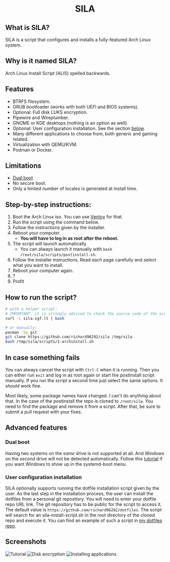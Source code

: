<h1 align="center">SILA</h1>

## What is SILA?

SILA is a script that configures and installs a fully-featured Arch Linux system.

## Why is it named SILA?

Arch Linux Install Script (ALIS) spelled backwards.

## Features

- BTRFS filesystem.
- GRUB bootloader (works with both UEFI and BIOS systems).
- Optional: Full disk LUKS encryption.
- Pipewire and Wireplumber.
- GNOME or KDE desktops (nothing is an option as well).
- Optional: User configuration installation. See the section [below](#user-configuration-installation).
- Many different applications to choose from, both generic and gaming related.
- Virtualization with QEMU/KVM.
- Podman or Docker.

## Limitations

- [Dual boot](#dual-boot)
- No secure boot.
- Only a limited number of locales is generated at install time.

## Step-by-step instructions:

1. Boot the Arch Linux iso. You can use [Ventoy](https://www.ventoy.net/en/index.html) for that.
1. Run the script using the command below.
1. Follow the instructions given by the installer.
1. Reboot your computer.
   - **You will have to log in as root after the reboot.**
1. The script will launch automatically.
   - You can always launch it manually with `bash /root/sila/scripts/postinstall.sh`.
1. Follow the installer instructions. Read each page carefully and select what you want to install.
1. Reboot your computer again.
1. ?
1. Profit

## How to run the script?

```bash
# with a helper script:
# IMPORTANT: it is strongly advised to check the source code of the script before running it
curl -L sila.sgf.lt | bash

# or manually:
pacman -Sy git
git clone https://github.com/richard96292/sila /tmp/sila
bash /tmp/sila/scripts/1-archinstall.sh
```

## In case something fails

You can always cancel the script with `Ctrl-C` when it is running.
Then you can either run `exit` and log in as root again or start the postinstall script manually.
If you run the script a second time just select the same options. It _should_ work fine.

Most likely, some package names have changed.
I can't do anything about that.
In the case of the postinstall the repo is cloned to `/root/sila`.
You need to find the package and remove it from a script.
After that, be sure to submit a pull request with your fixes.

## Advanced features

<h3 id="dual-boot">Dual boot</h3>

Having two systems on the _same_ drive is not supported at all.
And Windows on the _second_ drive will not be detected automatically.
Follow this [tutorial](https://forum.endeavouros.com/t/tutorial-add-a-systemd-boot-loader-menu-entry-for-a-windows-installation-using-a-separate-esp-partition/37431) if you want Windows to show up in the systemd-boot menu.

### User configuration installation

SILA optionally supports running the dotfile installation script given by the user.
As the last step in the installation process, the user can install the dotfiles from a personal git repository.
You will need to enter your dotfile repo URL link.
The git repository has to be public for the script to access it.
The default value is `https://github.com/richard96292/dotfiles`.
The script will search for an sila-install-script.sh in the root directory of the cloned repo and execute it.
You can find an example of such a script in [my dotfiles repo](https://github.com/richard96292/dotfiles).

## Screenshots

![Tutorial](https://github.com/richard96292/sila/blob/master/images/tutorial.png)
![Disk encryption](https://github.com/richard96292/sila/blob/master/images/encryption.png)
![Installing applications](https://github.com/richard96292/sila/blob/master/images/applications.png)
